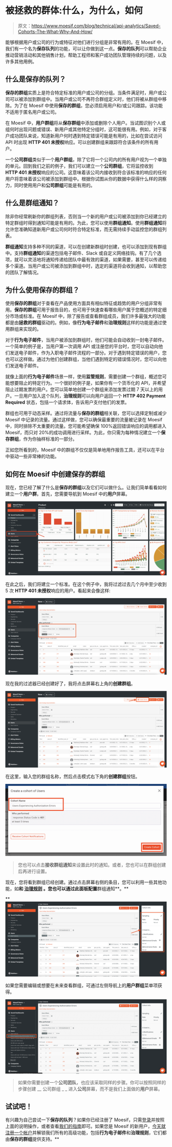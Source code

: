 # 被拯救的群体:什么，为什么，如何

> 原文：<https://www.moesif.com/blog/technical/api-analytics/Saved-Cohorts-The-What-Why-And-How/>

能够根据用户或公司的行为或特征对他们进行分组是非常有用的。在 Moesif 中，我们有一个名为**保存队列**的功能，可以让你做到这一点。**保存的队列**可以帮助企业推动营销活动和其他销售计划，帮助工程师和客户成功团队管理持续的问题，以及许多其他用例。

## 什么是保存的队列？

**保存的群组**实质上是符合特定标准的用户或公司的分组。当条件满足时，用户或公司可以被添加到群组中。当用户或公司不再符合群组定义时，他们将被从群组中移除。为了在 Moesif 中使用**保存的群组**，您必须启用用户和/或公司跟踪。该功能不适用于匿名用户或公司。

在 Moesif 中，**用户群组**将从**保存群组**中添加或删除个人用户。当试图识别个人或组何时出现问题或错误、新用户或其他特定分组时，这可能很有用。例如，对于客户成功团队来说，知道新用户何时遇到特定错误可能是有用的，比如在尝试访问 API 时出现 **HTTP 401 未授权**响应。可以创建群组来跟踪符合该条件的所有用户。

一个**公司群组**类似于一个**用户群组**，除了它将一个公司内的所有用户视为一个单独的单元。回到我们之前的例子，我们可以建立一个**公司群组**，它将监控收到 **HTTP 401 未授权**响应的公司。这意味着该公司内接收到符合该标准的响应的任何用户将意味着该公司被添加到群组中。根据你试图从你的数据中获得什么样的洞察力，同时使用用户和**公司群组**可能是有用的。

## 什么是群组通知？

除非你经常刷新你的群组列表，否则当一个新的用户或公司被添加到你已经建立的特定群组时得到通知可能是有用的。为此，您可以使用**群组通知**。使用**群组通知**将允许您准确知道新用户或公司何时符合特定标准，而无需持续手动监控您的群组列表。

**群组通知**支持多种不同的渠道，可以在创建新群组时创建，也可以添加到现有群组中。支持**群组通知**的渠道包括电子邮件、Slack 或自定义网络挂钩。有了几个选项，就可以灵活地将通知传递给团队中最有效的渠道，如果需要，甚至可以传递给多个渠道。当用户或公司被添加到群组中时，选定的渠道将会收到通知，以帮助您的团队了解情况。

## 为什么使用保存的群组？

使用**保存的群组**对于查看在产品使用方面具有相似特征或趋势的用户分组非常有用。**保存的群组**可用于报告目的，也可用于快速查看哪些用户属于您概述的特定细分市场或标准。在 Moesif 中，除了报告或查看群组成员，我们许多最强大的功能都是由**拯救的群组**驱动的。例如，像**行为电子邮件**和**治理规则**这样的功能是通过使用群组来实现的。

对于**行为电子邮件**，当用户被添加到群组时，他们可能会自动收到一封电子邮件。一个简单的例子是，当用户第一次调用 API 或注册您的平台时，您可以自动向他们发送电子邮件，作为入职电子邮件流程的一部分。对于遇到特定错误的用户，您也可以这样做。通过为他们创建群组，当他们遇到特定的错误情况时，您可以向他们发送电子邮件。

就像上面的**行为电子邮件**场景一样，使用**监管规则**，需要创建一个群组，概述您可能想要阻止的特定行为。一个很好的例子是，如果你有一个货币化的 API，并希望阻止过期发票的用户。您可以简单地创建一个群组来添加发票过期 7 天以上的用户。一旦用户加入这个队列，**治理规则**可以向用户返回一个 **HTTP 402 Payment Required** 状态，包括一个请求体，告诉用户支付他们的发票。

群组也可用于动态采样。通过将流量与**保存的群组**相关联，您可以选择定制或减少 Moesif 中记录的流量。通过这样做，您可以确保最重要的流量被记录在 Moesif 中，同时排除不太重要的流量。您可能希望确保 100%返回错误响应的调用都进入 Moesif，而只对 20%的成功调用进行采样。为此，你只需为每种情况建立一个**保存群组**，作为你抽样标准的一部分。

正如您所看到的，Moesif 中的群组不仅仅是简单地用作报告工具，还可以在平台中驱动一些非常棒的功能。

## 如何在 Moesif 中创建保存的群组

现在，您已经了解了什么是**保存的群组**以及它们可以做什么。让我们简单看看如何建立一个**用户群**。首先，您需要导航到 Moesif 中的**用户**屏幕。

![Moesif Users Screen](img/1d5377221c2fab4febe6ebd4557c2eca.png)

在此之后，我们将建立一个标准。在这个例子中，我将过滤过去几个月中至少收到 5 次 **HTTP 401 未授权**响应的用户。看起来会像这样:

![Moesif Cohort Filter](img/7fa2ae221c306876a5b0a088468c6192.png)

现在我的过滤器已经创建好了，我将点击屏幕右上角的**创建群组**。

![Moesif Create Cohort Button](img/02ed90e2bb35e73cbb20138d3eaa49ba.png)

在这里，输入您的群组名称，然后点击模式右下角的**创建群组**按钮。

![Create Cohort Modal](img/6632278bafa2e9ab98baed911c37dac9.png)

> 您也可以点击**接收群组通知**来设置此时的通知。或者，您也可以在群组创建后再进行设置。

现在，您将看到群组已经创建。通过点击屏幕右侧的条目，您可以利用一些其他功能，如[](https://www.moesif.com/docs/behavioral-emails/?utm_campaign=Int-site&utm_source=blog&utm_medium=body-cta&utm_content=saved-cohorts-wwh)**和 [**治理规则**](https://www.moesif.com/docs/api-governance-rules/?utm_campaign=Int-site&utm_source=blog&utm_medium=body-cta&utm_content=saved-cohorts-wwh) 。您也可以通过此面板配置**群组通知**。**

 **![Cohort Notifications](img/52d9cc01922affe21d77f020603b3701.png)

如果您需要编辑或想要在未来查看群组，可通过左侧导航上的**用户群组**菜单项获得。

![Create Cohort in List](img/27374bec75744ee938e8ff9755ba2e74.png)

> 如果你需要创建一个**公司团队**，也应该采取同样的步骤。你可以按照同样的步骤创建 __ 公司群组 _ _ 进入**公司**屏幕，而不是我们上面做的**用户**屏幕。

## 试试吧！

有兴趣为自己尝试一下**保存的队列**？如果你已经注册了 Moesif，只需[登录](https://www.moesif.com/wrap?utm_campaign=Int-site&utm_source=blog&utm_medium=body-cta&utm_content=saved-cohorts-wwh)并按照上面的说明操作，或者查看[我们的指南](https://www.moesif.com/docs/guides/guide-creating-saved-cohorts/?utm_campaign=Int-site&utm_source=blog&utm_medium=body-cta&utm_content=saved-cohorts-wwh)即可。如果您是 Moesif 的新用户，[今天就注册一个帐户](https://www.moesif.com/signup?utm_campaign=Int-site&utm_source=blog&utm_medium=body-cta&utm_content=saved-cohorts-wwh)并解锁我们所有的高级功能，包括**行为电子邮件**和**治理规则**，它们都由**保存的群组**提供支持。**